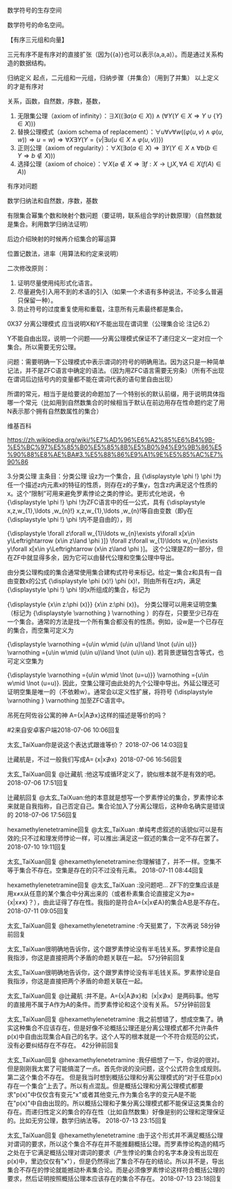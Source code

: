 数学符号的生存空间

数学符号的命名空间。

【有序三元组和向量】

三元有序不是有序对的直接扩张（因为{{a}}也可以表示(a,a,a)）。而是通过关系构造的数据结构。

归纳定义
起点，二元组和一元组，归纳步骤（并集合）（用到了并集）
以上定义的才是有序对

关系，函数，自然数，序数，基数，

1. 无限集公理（axiom of infinity）：$\exists X ((\exists a(a\in X))\wedge(\forall Y(Y\in X \Rightarrow Y\cup \{Y\}\in X)))$
1. 替换公理模式（axiom schema of replacement）：$\forall u \forall v \forall w((\varphi(u,v)\wedge \varphi(u,w))\Rightarrow u=w)\Rightarrow \forall X \exists Y(Y=\{v | \exists u(u\in X \wedge \varphi(u,v))\})$
1. 正则公理（axiom of regularity）：$\forall X (\exists a(a\in X)\Rightarrow \exists Y(Y\in X \wedge \forall b (b\in Y \Rightarrow b \notin X)))$
1. 选择公理（axiom of choice）：$\forall X (\varnothing \notin X \Rightarrow \exists f :X\rightarrow\bigcup X ,\forall A\in X(f(A)\in A))$



有序对问题

数学归纳法和自然数，序数，基数


有限集合幂集个数和映射个数问题（要证明，联系组合学的计数原理）（自然数就是集合。利用数学归纳法证明）



后边介绍映射的时候再介绍集合的幂运算


位置记数法，进率（用算法和约定来说明）

二次修改原则：

1. 证明尽量使用纯形式化语言。
1. 尽量避免引入用不到的术语的引入（如果一个术语有多种说法，不论多么普遍只保留一种）。
1. 防止符号的过度重复使用和重载，注意所有元素最终都是集合。


0X37 分离公理模式 应当说明X和Y不能出现在谓词里（公理集合论 注记6.2）

Y不能自由出现，说明一个问题——分离公理模式保证不了递归定义一定对应一个集合。所以需要无穷公理。

问题：需要明确一下公理模式中表示谓词的符号的明确用法。因为这只是一种简单记法，并不是ZFC语言中确定的语法。（因为用ZFC语言需要无穷条）（所有不出现在谓词后边括号内的变量都不能在谓词代表的语句里自由出现）

所谓的常元，相当于是给要说的命题加了一个特别长的默认前缀，用于说明具体指哪一个常元（比如用到自然数集合的时候相当于默认在前边用存在性命题约定了用N表示那个拥有自然数属性的集合）

维基百科

https://zh.wikipedia.org/wiki/%E7%AD%96%E6%A2%85%E6%B4%9B-%E5%BC%97%E5%85%B0%E5%85%8B%E5%B0%94%E9%9B%86%E5%90%88%E8%AE%BA#3.%E5%88%86%E9%A1%9E%E5%85%AC%E7%90%86

3.分类公理
主条目：分类公理
设z为一个集合，且 {\displaystyle \phi \!} \phi \!为任一个描述z内元素x的特征的性质，则存在z的子集y，包含z内满足这个性质的x。这个“限制”可用来避免罗素悖论之类的悖论。更形式化地说，令 {\displaystyle \phi \!} \phi \!为ZFC语言中的任一公式，具有 {\displaystyle x,z,w_{1},\ldots ,w_{n}\!} x,z,w_{1},\ldots ,w_{n}\!等自由变数（即y在 {\displaystyle \phi \!} \phi \!内不是自由的），则

{\displaystyle \forall z\forall w_{1}\ldots w_{n}\exists y\forall x[x\in y\Leftrightarrow (x\in z\land \phi )]} \forall z\forall w_{1}\ldots w_{n}\exists y\forall x[x\in y\Leftrightarrow (x\in z\land \phi )]。
这个公理是Z的一部分，但在ZF中就显得多余，因为它可以由替代公理和空集公理中导出。

由分类公理构成的集合通常使用集合建构式符号来标记。给定一集合z和具有一自由变数x的公式 {\displaystyle \phi (x)\!} \phi (x)\!，则由所有在z内，满足 {\displaystyle \phi \!} \phi \!的x所组成的集合，标记为

{\displaystyle \{x\in z:\phi (x)\}} \{x\in z:\phi (x)\}。
分类公理可以用来证明空集（标记为 {\displaystyle \varnothing } \varnothing ）的存在，只要至少已存在一个集合。通常的方法是找一个所有集合都没有的性质。例如，设w是一个已存在的集合，而空集可定义为

{\displaystyle \varnothing =\{u\in w\mid (u\in u)\land \lnot (u\in u)\}} \varnothing =\{u\in w\mid (u\in u)\land \lnot (u\in u)\}.
若背景逻辑包含等式，也可定义空集为

{\displaystyle \varnothing =\{u\in w\mid \lnot (u=u)\}} \varnothing =\{u\in w\mid \lnot (u=u)\}.
因此，空集公理可由此处的九个公理中导出。外延公理还可证明空集是唯一的（不依赖w）。通常会以定义性扩展，将符号 {\displaystyle \varnothing } \varnothing 加至ZFC语言中。

吊死在阿佐谷公寓的神
A={x|A∌x}这样的描述是等价的吗？

#2来自安卓客户端2018-07-06 10:06回复

太玄_TaiXuan你是说这个表达式跟谁等价？
2018-07-06 14:03回复

辻藏航是，不过一般我们写成A=｛x|x∌x｝
2018-07-06 16:56回复

太玄_TaiXuan回复 @辻藏航 :他这写成循环定义了，貌似根本就不是有效的吧。
2018-07-06 17:51回复

辻藏航回复 @太玄_TaiXuan:他的本意就是想写一个罗素悖论的集合，罗素悖论本来就是自我指称，自己否定自己。集合论加入了分离公理后，这种命名确实是错误的
2018-07-06 17:56回复

hexamethylenetetramine回复 @太玄_TaiXuan :单纯考虑叙述的话貌似可以是有效的;只不过和理发师悖论一样，可以推出:满足这一叙述的集合一定不存在罢了。
2018-07-10 19:11回复

太玄_TaiXuan回复 @hexamethylenetetramine:你理解错了，并不一样。空集不等于集合不存在。空集是存在的只不过没有元素。
2018-07-11 08:44回复

hexamethylenetetramine回复 @太玄_TaiXuan :没问题吧...
ZF下的空集应该是用x≠x从任意的某个集合中分离出来的（或者朴素集合论直接定义为∅={x|x≠x}？），由此证得了存在性。我指的是符合A={x|x∉A}的集合A总是不存在。
2018-07-11 09:05回复

太玄_TaiXuan回复 @hexamethylenetetramine :今天挺累了，下次再说
58分钟前回复

太玄_TaiXuan很明确地告诉你，这个跟罗素悖论没有半毛钱关系。罗素悖论是自我指涉，你这是直接把两个矛盾的命题关联在一起。
57分钟前回复

太玄_TaiXuan很明确地告诉你，这个跟罗素悖论没有半毛钱关系。罗素悖论是自我指涉，你这是直接把两个矛盾的命题关联在一起。


太玄_TaiXuan回复 @辻藏航 :并不是。A={x|A∌x}和｛x|x∌x｝是两码事。他写的直接用不属于A作为A的条件。而罗素悖论和这个没有关系。
57分钟前回复

太玄_TaiXuan回复 @hexamethylenetetramine :我之前想错了，想成空集了。确实这种集合不应该存在，但是好像不论概括公理还是分离公理模式都不允许条件p(x)中自由出现集合A自己的名字。这个人写的根本就是一个不符合规范的公式，没有必要纠结存在不存在。
42分钟前回复

太玄_TaiXuan回复 @hexamethylenetetramine :我仔细想了一下，你说的很对。但是刚刚我太累了可能搞混了一点。首先你说的没问题，这个公式符合生成规则。第二这个集合不存在。
但是我当时想到概括公理和分离公理模式的“对于任意p(x)存在一个集合”上去了。所以有点混乱。但是概括公理和分离公理模式都要求"p(x)"中仅仅含有变元"x"或者其他变元,作为集合名字的变元A是不能在"p(x)"中自由出现的。所以概括公理和子集分离公理模式都不能保证这类集合的存在。而递归性定义的集合的存在性（比如自然数集）好像是别的公理和定理保证的。比如无穷公理，数学归纳法等。
2018-07-13 23:15回复

太玄_TaiXuan回复 @hexamethylenetetramine :由于这个形式并不满足概括公理对谓词的要求，所以这个集合不存在并不能推翻概括公理。而罗素悖论构造的精巧之处在于它满足概括公理对谓词的要求（产生悖论的集合的名字本身没有出现在p(x)中，里边仅仅有"x"），但是仍然得出了集合不存在的结论。所以并不是，导出集合不存在的悖论就能撼动朴素集合论。而是必须像罗素悖论这样符合概括公理的要求，然后证明按照概括公理本应该存在的集合不存在。
2018-07-13 23:18回复